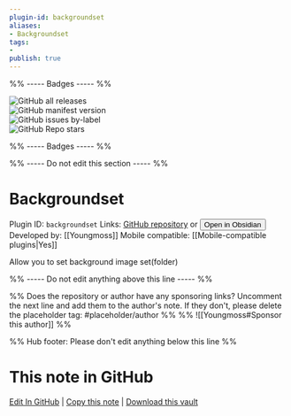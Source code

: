 ```yaml
---
plugin-id: backgroundset
aliases:
- Backgroundset
tags: 
- 
publish: true
---
```


%% ----- Badges ----- %%

![GitHub all releases](https://img.shields.io/github/downloads/Youngmoss/obsidian-backgroundset/total?color=573E7A&logo=github&style=for-the-badge)   
![GitHub manifest version](https://img.shields.io/github/manifest-json/v/Youngmoss/obsidian-backgroundset?color=573E7A&logo=github&style=for-the-badge)   
![GitHub issues by-label](https://img.shields.io/github/issues/Youngmoss/obsidian-backgroundset/help%20wanted?color=573E7A&logo=github&style=for-the-badge)   
![GitHub Repo stars](https://img.shields.io/github/stars/Youngmoss/obsidian-backgroundset?color=573E7A&logo=github&style=for-the-badge)

%% ----- Badges ----- %%

%% ----- Do not edit this section ----- %%

# Backgroundset

Plugin ID: `backgroundset`
Links: [GitHub repository](https://github.com/Youngmoss/obsidian-backgroundset) or [<button id=HH>Open in Obsidian</button>](obsidian://show-plugin?id=backgroundset)
Developed by: [[Youngmoss]]
Mobile compatible: [[Mobile-compatible plugins|Yes]]

Allow you to set background image set(folder)

%% ----- Do not edit anything above this line ----- %% 

%% Does the repository or author have any sponsoring links? Uncomment the next line and add them to the author's note. If they don't, please delete the placeholder tag: #placeholder/author %%
%% ![[Youngmoss#Sponsor this author]] %%

%% Hub footer: Please don't edit anything below this line %%

# This note in GitHub

<span class="git-footer">[Edit In GitHub](https://github.dev/obsidian-community/obsidian-hub/blob/main/02%20-%20Community%20Expansions/02.05%20All%20Community%20Expansions/Plugins/backgroundset.md "git-hub-edit-note") | [Copy this note](https://raw.githubusercontent.com/obsidian-community/obsidian-hub/main/02%20-%20Community%20Expansions/02.05%20All%20Community%20Expansions/Plugins/backgroundset.md "git-hub-copy-note") | [Download this vault](https://github.com/obsidian-community/obsidian-hub/archive/refs/heads/main.zip "git-hub-download-vault") </span>
